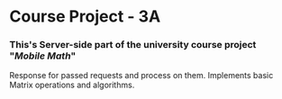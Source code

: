 # Course Project - 3A
### This's __Server-side__ part of the university course project "***Mobile Math***"

Response for passed requests and process on them. Implements basic Matrix operations and algorithms.